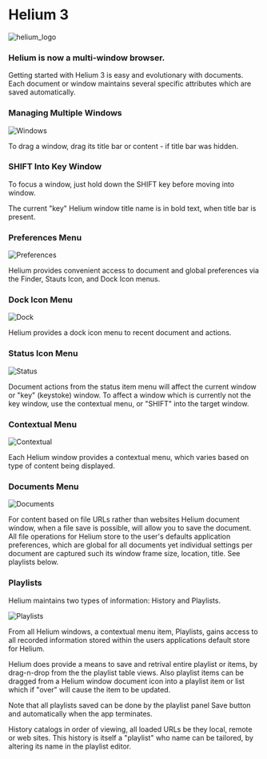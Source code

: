 # Helium 3

![helium_logo](/images/helium_logo.png)
### Helium is now a multi-window browser.

Getting started with Helium 3 is easy and evolutionary with documents. Each
document or window maintains several specific attributes which are saved
automatically.

### Managing Multiple Windows

![Windows](/images/windows.png)

To drag a window, drag its title bar or content - if title bar was hidden.

### SHIFT Into Key Window

To focus a window, just hold down the SHIFT key before moving into window.

The current "key" Helium window title name is in bold text, when title bar
is present.

### Preferences Menu

![Preferences](/images/preferences.png)

Helium provides convenient access to document and global preferences via the Finder, Stauts Icon, and Dock Icon menus.

### Dock Icon Menu

![Dock](/images/dock.png)

Helium provides a dock icon menu to recent document and actions.

### Status Icon Menu

![Status](/images/status.png)

Document actions from the status item menu will affect the current window
or "key" (keystoke) window.  To affect a window which is currently not the
key window, use the contextual menu, or "SHIFT" into the target window.

### Contextual Menu

![Contextual](/images/contextual.png)

Each Helium window provides a contextual menu, which varies based on type of
content being displayed.

### Documents Menu

![Documents](/images/documents.png)

For content based on file URLs rather than websites Helium document window,
when a file save is possible, will allow you to save the document. All file
operations for Helium store to the user's defaults application preferences,
which are global for all documents yet individual settings per document are
captured such its window frame size, location, title. See playlists below.

### Playlists

Helium maintains two types of information: History and Playlists.

![Playlists](/images/playlists.png)

From all Helium windows, a contextual menu item, Playlists, gains access to
all recorded information stored within the users applications default store
for Helium.

Helium does provide a means to save and retrival entire playlist or items,
by drag-n-drop from the the playlist table views. Also playlist items can
be dragged from a Helium window document icon into a playlist item or list
which if "over" will cause the item to be updated.

Note that all playlists saved can be done by the playlist panel Save button
and automatically when the app terminates.

History catalogs in order of viewing, all loaded URLs be they local, remote
or web sites. This history is itself a "playlist" who name can be tailored,
by altering its name in the playlist editor.

